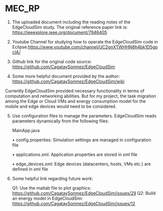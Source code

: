 # MEC_RP
1. The uploaded document including the reading notes of the EdgeCloudSim study. The original reference paper link is: https://ieeexplore.ieee.org/document/7946405

2. Youtube Channel for studying how to operate the EdgeCloudSim code in Eclipse:https://www.youtube.com/channel/UC2gnXTWHHN6h4bk1D5gpcIA/

3. Github link for the original code source: https://github.com/CagataySonmez/EdgeCloudSim

4. Some more helpful document provided by the author: https://github.com/CagataySonmez/EdgeCloudSim/wiki

Currently EdgeCloudSim provided necessary functionality in terms of computation and networking abilities. 
But for my project, the task migration among the Edge or Cloud VMs and energy consumption model for the mobile and edge devices would need to be considered.

5. Use configuration files to manage the parameters. EdgeCloudSim reads parameters dynamically from the following files:
     
     MainApp.java
   
    •	config.properties: Simulation settings are managed in configuration file

    •	applications.xml: Application properties are stored in xml file

    •	edge_devices.xml: Edge devices (datacenters, hosts, VMs etc.) are defined in xml file

6. Some helpful link regarding future work: 

   Q1: Use the matlab file to plot graphics: https://github.com/CagataySonmez/EdgeCloudSim/issues/29
   Q2: Build an energy model in EdgeCloudSim: https://github.com/CagataySonmez/EdgeCloudSim/issues/12
   
